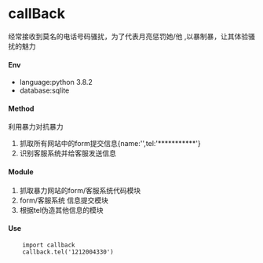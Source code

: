 # callBack
经常接收到莫名的电话号码骚扰，为了代表月亮惩罚她/他 ,以暴制暴，让其体验骚扰的魅力
#### Env
+ language:python 3.8.2
+ database:sqlite
#### Method
利用暴力对抗暴力
1. 抓取所有网站中的form提交信息{name:'',tel:'***********'}
2. 识别客服系统并给客服发送信息
#### Module
1. 抓取暴力网站的form/客服系统代码模块
2. form/客服系统 信息提交模块
3. 根据tel伪造其他信息的模块
#### Use
```
    import callback
    callback.tel('1212004330')
```
